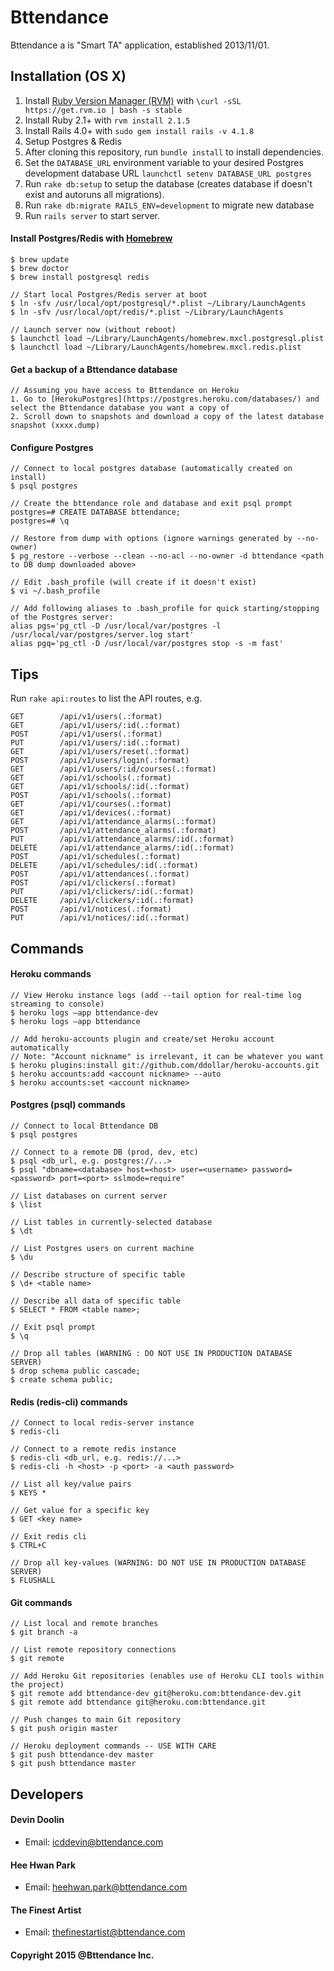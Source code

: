 Bttendance
=================
Bttendance a is "Smart TA" application, established 2013/11/01.

## Installation (OS X)
1. Install [Ruby Version Manager (RVM)](http://rvm.io) with ```\curl -sSL https://get.rvm.io | bash -s stable```
2. Install Ruby 2.1+ with ```rvm install 2.1.5```
3. Install Rails 4.0+ with ```sudo gem install rails -v 4.1.8```
4. Setup Postgres & Redis
5. After cloning this repository, run ```bundle install``` to install dependencies.
6. Set the ```DATABASE_URL``` environment variable to your desired Postgres development database URL ```launchctl setenv DATABASE_URL postgres```
7. Run ```rake db:setup``` to setup the database (creates database if doesn't exist and autoruns all migrations).
8. Run ```rake db:migrate RAILS_ENV=development``` to migrate new database
9. Run ```rails server``` to start server.

#### Install Postgres/Redis with [Homebrew](http://brew.sh)
    $ brew update
    $ brew doctor
    $ brew install postgresql redis

    // Start local Postgres/Redis server at boot
    $ ln -sfv /usr/local/opt/postgresql/*.plist ~/Library/LaunchAgents
    $ ln -sfv /usr/local/opt/redis/*.plist ~/Library/LaunchAgents

    // Launch server now (without reboot)
    $ launchctl load ~/Library/LaunchAgents/homebrew.mxcl.postgresql.plist
    $ launchctl load ~/Library/LaunchAgents/homebrew.mxcl.redis.plist

#### Get a backup of a Bttendance database
    // Assuming you have access to Bttendance on Heroku
    1. Go to [HerokuPostgres](https://postgres.heroku.com/databases/) and select the Bttendance database you want a copy of
    2. Scroll down to snapshots and download a copy of the latest database snapshot (xxxx.dump)

#### Configure Postgres
    // Connect to local postgres database (automatically created on install)
    $ psql postgres

    // Create the bttendance role and database and exit psql prompt
    postgres=# CREATE DATABASE bttendance;
    postgres=# \q

    // Restore from dump with options (ignore warnings generated by --no-owner)
    $ pg_restore --verbose --clean --no-acl --no-owner -d bttendance <path to DB dump downloaded above>

    // Edit .bash_profile (will create if it doesn't exist)
    $ vi ~/.bash_profile

    // Add following aliases to .bash_profile for quick starting/stopping of the Postgres server:
    alias pgs='pg_ctl -D /usr/local/var/postgres -l /usr/local/var/postgres/server.log start'
    alias pgq='pg_ctl -D /usr/local/var/postgres stop -s -m fast'

## Tips
Run ```rake api:routes``` to list the API routes, e.g.

    GET        /api/v1/users(.:format)
    GET        /api/v1/users/:id(.:format)
    POST       /api/v1/users(.:format)
    PUT        /api/v1/users/:id(.:format)
    GET        /api/v1/users/reset(.:format)
    POST       /api/v1/users/login(.:format)
    GET        /api/v1/users/:id/courses(.:format)
    GET        /api/v1/schools(.:format)
    GET        /api/v1/schools/:id(.:format)
    POST       /api/v1/schools(.:format)
    GET        /api/v1/courses(.:format)
    GET        /api/v1/devices(.:format)
    GET        /api/v1/attendance_alarms(.:format)
    POST       /api/v1/attendance_alarms(.:format)
    PUT        /api/v1/attendance_alarms/:id(.:format)
    DELETE     /api/v1/attendance_alarms/:id(.:format)
    POST       /api/v1/schedules(.:format)
    DELETE     /api/v1/schedules/:id(.:format)
    POST       /api/v1/attendances(.:format)
    POST       /api/v1/clickers(.:format)
    PUT        /api/v1/clickers/:id(.:format)
    DELETE     /api/v1/clickers/:id(.:format)
    POST       /api/v1/notices(.:format)
    PUT        /api/v1/notices/:id(.:format)

## Commands
#### Heroku commands
    // View Heroku instance logs (add --tail option for real-time log streaming to console)
    $ heroku logs —app bttendance-dev
    $ heroku logs —app bttendance

    // Add heroku-accounts plugin and create/set Heroku account automatically
    // Note: "Account nickname" is irrelevant, it can be whatever you want
    $ heroku plugins:install git://github.com/ddollar/heroku-accounts.git
    $ heroku accounts:add <account nickname> --auto
    $ heroku accounts:set <account nickname>


#### Postgres (psql) commands
    // Connect to local Bttendance DB
    $ psql postgres

    // Connect to a remote DB (prod, dev, etc)
    $ psql <db_url, e.g. postgres://...>
    $ psql "dbname=<database> host=<host> user=<username> password=<password> port=<port> sslmode=require"

    // List databases on current server
    $ \list

    // List tables in currently-selected database
    $ \dt

    // List Postgres users on current machine
    $ \du

    // Describe structure of specific table
    $ \d+ <table name>

    // Describe all data of specific table
    $ SELECT * FROM <table name>;

    // Exit psql prompt
    $ \q

    // Drop all tables (WARNING : DO NOT USE IN PRODUCTION DATABASE SERVER)
    $ drop schema public cascade;
    $ create schema public;

#### Redis (redis-cli) commands
    // Connect to local redis-server instance
    $ redis-cli

    // Connect to a remote redis instance
    $ redis-cli <db_url, e.g. redis://...>
    $ redis-cli -h <host> -p <port> -a <auth password>

    // List all key/value pairs
    $ KEYS *

    // Get value for a specific key
    $ GET <key name>

    // Exit redis cli
    $ CTRL+C

    // Drop all key-values (WARNING: DO NOT USE IN PRODUCTION DATABASE SERVER)
    $ FLUSHALL

#### Git commands
    // List local and remote branches
    $ git branch -a

    // List remote repository connections
    $ git remote

    // Add Heroku Git repositories (enables use of Heroku CLI tools within the project)
    $ git remote add bttendance-dev git@heroku.com:bttendance-dev.git
    $ git remote add bttendance git@heroku.com:bttendance.git

    // Push changes to main Git repository
    $ git push origin master

    // Heroku deployment commands -- USE WITH CARE
    $ git push bttendance-dev master
    $ git push bttendance master

## Developers

#### Devin Doolin
- Email: icddevin@bttendance.com

#### Hee Hwan Park
- Email: heehwan.park@bttendance.com

#### The Finest Artist
- Email: thefinestartist@bttendance.com

#### Copyright 2015 @Bttendance Inc.
